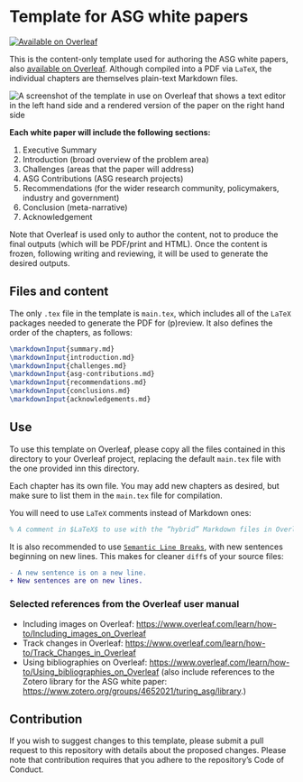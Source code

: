 # Template for ASG white papers

[![Available on Overleaf](https://img.shields.io/badge/Available%20on-Overleaf-brightgreen.svg)](https://www.overleaf.com/read/qkcnfvhwhygv)

This is the content-only template used for authoring the ASG white papers, also [available on Overleaf](https://www.overleaf.com/read/qkcnfvhwhygv).
Although compiled into a PDF via `LaTeX`, the individual chapters are themselves plain-text Markdown files.

![A screenshot of the template in use on Overleaf that shows a text editor in the left hand side and a rendered version of the paper on the right hand side](../../images/ASG-White-Paper_template.png)

**Each white paper will include the following sections:**

1. Executive Summary
1. Introduction (broad overview of the problem area)
1. Challenges (areas that the paper will address)
1. ASG Contributions (ASG research projects)
1. Recommendations (for the wider research community, policymakers, industry and government)
1. Conclusion (meta-narrative)
1. Acknowledgement

Note that Overleaf is used only to author the content, not to produce the final outputs (which will be PDF/print and HTML).
Once the content is frozen, following writing and reviewing, it will be used to generate the desired outputs.

## Files and content

The only `.tex` file in the template is `main.tex`, which includes all of the `LaTeX` packages needed to generate the PDF for (p)review.
It also defines the order of the chapters, as follows:

```latex
\markdownInput{summary.md}
\markdownInput{introduction.md}
\markdownInput{challenges.md}
\markdownInput{asg-contributions.md}
\markdownInput{recommendations.md}
\markdownInput{conclusions.md}
\markdownInput{acknowledgements.md}
```
 

## Use

To use this template on Overleaf, please copy all the files contained in this directory to your Overleaf project, replacing the default `main.tex` file with the one provided inn this directory.

Each chapter has its own file.
You may add new chapters as desired, but make sure to list them in the `main.tex` file for compilation.

You will need to use `LaTeX` comments instead of Markdown ones:

```latex
% A comment in $LaTeX$ to use with the “hybrid” Markdown files in Overleaf
```

It is also recommended to use [`Semantic Line Breaks`](https://sembr.org/), with new sentences beginning on new lines.
This makes for cleaner `diff`s of your source files:

```diff
- A new sentence is on a new line.
+ New sentences are on new lines.
```

### Selected references from the Overleaf user manual

- Including images on Overleaf: https://www.overleaf.com/learn/how-to/Including_images_on_Overleaf
- Track changes in Overleaf: https://www.overleaf.com/learn/how-to/Track_Changes_in_Overleaf
- Using bibliographies on Overleaf: https://www.overleaf.com/learn/how-to/Using_bibliographies_on_Overleaf (also include references to the Zotero library for the ASG white paper: https://www.zotero.org/groups/4652021/turing_asg/library.)

## Contribution

If you wish to suggest changes to this template, please submit a pull request to this repository with details about the proposed changes.
Please note that contribution requires that you adhere to the repository’s Code of Conduct.
